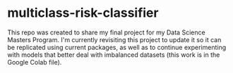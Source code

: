 # multiclass-risk-classifier
This repo was created to share my final project for my Data Science Masters Program.
I'm currently revisiting this project to update it so it can be replicated using current packages, 
as well as to continue experimenting with models that better deal with imbalanced datasets (this work is in the Google Colab file).
